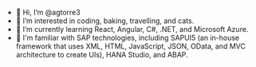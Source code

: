 - 👋 Hi, I’m @agtorre3
- 👀 I’m interested in coding, baking, travelling, and cats.
- 🌱 I’m currently learning React, Angular, C#, .NET, and Microsoft Azure.
- 🦾 I'm familiar with SAP technologies, including SAPUI5 (an in-house framework that uses XML, HTML, JavaScript, JSON, OData, and MVC architecture to create UIs), HANA Studio, and ABAP.

<!---
- 💞️ I’m looking to collaborate on ...
- 📫 How to reach me ...
--->

<!---
agtorre3/agtorre3 is a ✨ special ✨ repository because its `README.md` (this file) appears on your GitHub profile.
You can click the Preview link to take a look at your changes.
--->
